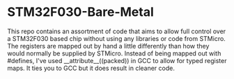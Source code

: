 # STM32F030-Bare-Metal

This repo contains an assortment of code that aims to allow full control over a STM32F030 based chip without using any libraries or code from STMicro. The registers are mapped out by hand a little differently than how they would normally be supplied by STMicro. Instead of being mapped out with #defines, I've used \_\_attribute\_\_((packed)) in GCC to allow for typed register maps. It ties you to GCC but it does result in cleaner code. 
